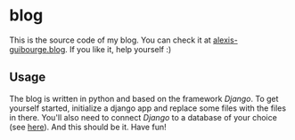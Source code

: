 # blog
This is the source code of my blog. You can check it at [alexis-guibourge.blog](http://alexis-guibourge.blog). If you like it, help yourself :) 

## Usage
The blog is written in python and based on the framework *Django*. To get yourself started, initialize a django app and replace some files with the files in there. You'll also need to connect *Django* to a database of your choice (see [here](https://docs.djangoproject.com/en/2.1/ref/databases/)). And this should be it. Have fun!
